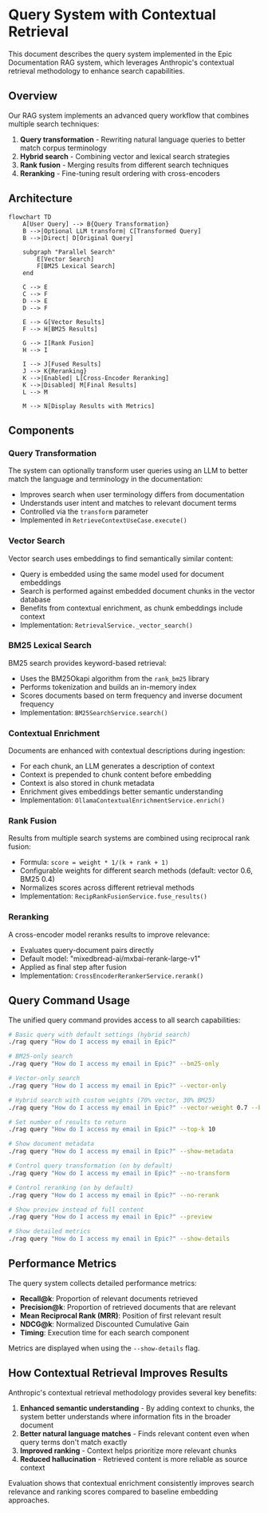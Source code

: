 # Query System with Contextual Retrieval

This document describes the query system implemented in the Epic Documentation RAG system, which leverages Anthropic's contextual retrieval methodology to enhance search capabilities.

## Overview

Our RAG system implements an advanced query workflow that combines multiple search techniques:

1. **Query transformation** - Rewriting natural language queries to better match corpus terminology
2. **Hybrid search** - Combining vector and lexical search strategies
3. **Rank fusion** - Merging results from different search techniques
4. **Reranking** - Fine-tuning result ordering with cross-encoders

## Architecture

```mermaid
flowchart TD
    A[User Query] --> B{Query Transformation}
    B -->|Optional LLM transform| C[Transformed Query]
    B -->|Direct| D[Original Query]
    
    subgraph "Parallel Search"
        E[Vector Search]
        F[BM25 Lexical Search]
    end
    
    C --> E
    C --> F
    D --> E
    D --> F
    
    E --> G[Vector Results]
    F --> H[BM25 Results]
    
    G --> I[Rank Fusion]
    H --> I
    
    I --> J[Fused Results]
    J --> K{Reranking}
    K -->|Enabled| L[Cross-Encoder Reranking]
    K -->|Disabled| M[Final Results]
    L --> M
    
    M --> N[Display Results with Metrics]
```

## Components

### Query Transformation

The system can optionally transform user queries using an LLM to better match the language and terminology in the documentation:

- Improves search when user terminology differs from documentation
- Understands user intent and matches to relevant document terms
- Controlled via the `transform` parameter
- Implemented in `RetrieveContextUseCase.execute()`

### Vector Search

Vector search uses embeddings to find semantically similar content:

- Query is embedded using the same model used for document embeddings
- Search is performed against embedded document chunks in the vector database
- Benefits from contextual enrichment, as chunk embeddings include context
- Implementation: `RetrievalService._vector_search()`

### BM25 Lexical Search

BM25 search provides keyword-based retrieval:

- Uses the BM25Okapi algorithm from the `rank_bm25` library
- Performs tokenization and builds an in-memory index
- Scores documents based on term frequency and inverse document frequency
- Implementation: `BM25SearchService.search()`

### Contextual Enrichment

Documents are enhanced with contextual descriptions during ingestion:

- For each chunk, an LLM generates a description of context
- Context is prepended to chunk content before embedding
- Context is also stored in chunk metadata
- Enrichment gives embeddings better semantic understanding
- Implementation: `OllamaContextualEnrichmentService.enrich()`

### Rank Fusion

Results from multiple search systems are combined using reciprocal rank fusion:

- Formula: `score = weight * 1/(k + rank + 1)`
- Configurable weights for different search methods (default: vector 0.6, BM25 0.4)
- Normalizes scores across different retrieval methods
- Implementation: `RecipRankFusionService.fuse_results()`

### Reranking

A cross-encoder model reranks results to improve relevance:

- Evaluates query-document pairs directly
- Default model: "mixedbread-ai/mxbai-rerank-large-v1"
- Applied as final step after fusion
- Implementation: `CrossEncoderRerankerService.rerank()`

## Query Command Usage

The unified query command provides access to all search capabilities:

```bash
# Basic query with default settings (hybrid search)
./rag query "How do I access my email in Epic?"

# BM25-only search
./rag query "How do I access my email in Epic?" --bm25-only

# Vector-only search
./rag query "How do I access my email in Epic?" --vector-only

# Hybrid search with custom weights (70% vector, 30% BM25)
./rag query "How do I access my email in Epic?" --vector-weight 0.7 --bm25-weight 0.3

# Set number of results to return
./rag query "How do I access my email in Epic?" --top-k 10

# Show document metadata
./rag query "How do I access my email in Epic?" --show-metadata

# Control query transformation (on by default)
./rag query "How do I access my email in Epic?" --no-transform

# Control reranking (on by default)
./rag query "How do I access my email in Epic?" --no-rerank

# Show preview instead of full content
./rag query "How do I access my email in Epic?" --preview

# Show detailed metrics
./rag query "How do I access my email in Epic?" --show-details
```

## Performance Metrics

The query system collects detailed performance metrics:

- **Recall@k**: Proportion of relevant documents retrieved
- **Precision@k**: Proportion of retrieved documents that are relevant
- **Mean Reciprocal Rank (MRR)**: Position of first relevant result
- **NDCG@k**: Normalized Discounted Cumulative Gain
- **Timing**: Execution time for each search component

Metrics are displayed when using the `--show-details` flag.

## How Contextual Retrieval Improves Results

Anthropic's contextual retrieval methodology provides several key benefits:

1. **Enhanced semantic understanding** - By adding context to chunks, the system better understands where information fits in the broader document
2. **Better natural language matches** - Finds relevant content even when query terms don't match exactly
3. **Improved ranking** - Context helps prioritize more relevant chunks
4. **Reduced hallucination** - Retrieved content is more reliable as source context

Evaluation shows that contextual enrichment consistently improves search relevance and ranking scores compared to baseline embedding approaches.